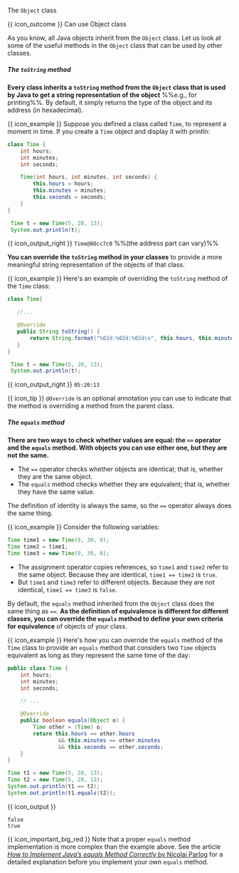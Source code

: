 <span id="title">The `Object` class</span>

<span id="prereqs"></span>

<span id="outcomes">{{ icon_outcome }} Can use Object class</span>

<div id="body">

As you know, all Java objects inherit from the `Object` class. Let us look at some of the useful methods in the `Object` class that can be used by other classes.

##### The `toString` method
<div class="indented">

**Every class inherits a `toString` method from the `Object` class that is used by Java to get a string representation of the object** %%e.g., for printing%%. By default, it simply returns the type of the object and its address (in hexadecimal).

<box>

{{ icon_example }} Suppose you defined a class called `Time`, to represent a moment in time. If you create a `Time` object and display it with println:
```java
class Time {
    int hours;
    int minutes;
    int seconds;

    Time(int hours, int minutes, int seconds) {
        this.hours = hours;
        this.minutes = minutes;
        this.seconds = seconds;
    }
}
```
```java
 Time t = new Time(5, 20, 13);
 System.out.println(t);
```
{{ icon_output_right }} `Time@80cc7c0` %%(the address part can vary)%%

</box>

**You can override the `toString` method in your classes** to provide a more meaningful string representation of the objects of that class.

<box>

{{ icon_example }} Here's an example of overriding the `toString` method of the `Time` class:

```java
class Time{

   //...

   @Override
   public String toString() {
       return String.format("%02d:%02d:%02d\n", this.hours, this.minutes, this.seconds);
   }
}
```
```java
 Time t = new Time(5, 20, 13);
 System.out.println(t);
```
{{ icon_output_right }} `05:20:13`
</box>

{{ icon_tip }} `@Override` is an optional annotation you can use to indicate that the method is overriding a method from the parent class.

</div>

##### The `equals` method
<div class="indented">

**There are two ways to check whether values are equal: the `==` operator and the `equals` method. With objects you can use either one, but they are not the same.**
* The `==` operator checks whether objects are identical; that is, whether they are the same object.
* The `equals` method checks whether they are equivalent; that is, whether they have the same value.

The definition of identity is always the same, so the `==` operator always does the same thing.

<box>

{{ icon_example }} Consider the following variables:

```java
Time time1 = new Time(9, 30, 0);
Time time2 = time1;
Time time3 = new Time(9, 30, 0);
```

* The assignment operator copies references, so `time1` and `time2` refer to the same object. Because they are identical, `time1 == time2` is `true`.
* But `time1` and `time3` refer to different objects. Because they are not identical, `time1 == time3` is `false`.

</box>

By default, the `equals` method inherited from the `Object` class does the same thing as `==`. **As the definition of equivalence is different for different classes, you can override the `equals` method to define your own criteria for equivalence** of objects of your class.

<box>

{{ icon_example }} Here's how you can override the `equals` method of the `Time` class to provide an `equals` method that considers two `Time` objects equivalent as long as they represent the same time of the day:

```java
public class Time {
    int hours;
    int minutes;
    int seconds;

    // ...

    @Override
    public boolean equals(Object o) {
        Time other = (Time) o;
        return this.hours == other.hours
                && this.minutes == other.minutes
                && this.seconds == other.seconds;
    }
}
```
```java
Time t1 = new Time(5, 20, 13);
Time t2 = new Time(5, 20, 13);
System.out.println(t1 == t2);
System.out.println(t1.equals(t2));
```
{{ icon_output }}
```
false
true
```

{{ icon_important_big_red }} Note that a proper `equals` method implementation is more complex than the example above. See the article [_How to Implement Java’s equals Method Correctly_ by Nicolai Parlog](https://www.sitepoint.com/implement-javas-equals-method-correctly/) for a detailed explanation before you implement your own `equals` method.
</box>

</div>


</div>

<div id="extras">
  <include src="exercisesPanel.md" boilerplate />
</div>
